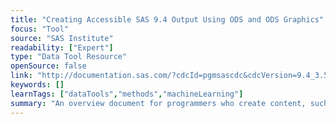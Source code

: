 ```yaml
---
title: "Creating Accessible SAS 9.4 Output Using ODS and ODS Graphics"
focus: "Tool"
source: "SAS Institute"
readability: ["Expert"]
type: "Data Tool Resource"
openSource: false
link: "http://documentation.sas.com/?cdcId=pgmsascdc&cdcVersion=9.4_3.5&docsetId=odsacoutput&docsetTarget=titlepage.htm&locale=en"
keywords: []
learnTags: ["dataTools","methods","machineLearning"]
summary: "An overview document for programmers who create content, such as a website, for a broad audience. The recommendations are intended to produce attractive and useful output for all users, including sighted users as well as those with low or no vision.  "
---
```

